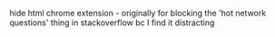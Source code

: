 hide html chrome extension - originally for blocking the 'hot network questions' thing in stackoverflow bc I find it distracting
